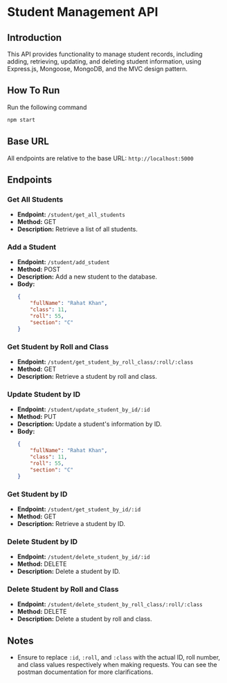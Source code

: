 # Student Management API

## Introduction

This API provides functionality to manage student records, including adding, retrieving, updating, and deleting student information, using Express.js, Mongoose, MongoDB, and the MVC design pattern.

## How To Run

Run the following command

```bash
npm start
```

## Base URL

All endpoints are relative to the base URL: `http://localhost:5000`

## Endpoints

### Get All Students

-   **Endpoint:** `/student/get_all_students`
-   **Method:** GET
-   **Description:** Retrieve a list of all students.

### Add a Student

-   **Endpoint:** `/student/add_student`
-   **Method:** POST
-   **Description:** Add a new student to the database.
-   **Body:**
    ```json
    {
        "fullName": "Rahat Khan",
        "class": 11,
        "roll": 55,
        "section": "C"
    }
    ```

### Get Student by Roll and Class

-   **Endpoint:** `/student/get_student_by_roll_class/:roll/:class`
-   **Method:** GET
-   **Description:** Retrieve a student by roll and class.

### Update Student by ID

-   **Endpoint:** `/student/update_student_by_id/:id`
-   **Method:** PUT
-   **Description:** Update a student's information by ID.
-   **Body:**
    ```json
    {
        "fullName": "Rahat Khan",
        "class": 11,
        "roll": 55,
        "section": "C"
    }
    ```

### Get Student by ID

-   **Endpoint:** `/student/get_student_by_id/:id`
-   **Method:** GET
-   **Description:** Retrieve a student by ID.

### Delete Student by ID

-   **Endpoint:** `/student/delete_student_by_id/:id`
-   **Method:** DELETE
-   **Description:** Delete a student by ID.

### Delete Student by Roll and Class

-   **Endpoint:** `/student/delete_student_by_roll_class/:roll/:class`
-   **Method:** DELETE
-   **Description:** Delete a student by roll and class.

## Notes

-   Ensure to replace `:id`, `:roll`, and `:class` with the actual ID, roll number, and class values respectively when making requests. You can see the postman documentation for more clarifications.
